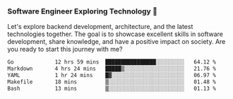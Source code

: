 ### Software Engineer Exploring Technology 🚀 

Let's explore backend development, architecture, and the latest technologies together. The goal is to showcase excellent skills in software development, share knowledge, and have a positive impact on society. Are you ready to start this journey with me?

<!--START_SECTION:waka-->

```txt
Go             12 hrs 59 mins  ████████████████░░░░░░░░░   64.12 %
Markdown       4 hrs 24 mins   █████▒░░░░░░░░░░░░░░░░░░░   21.76 %
YAML           1 hr 24 mins    █▓░░░░░░░░░░░░░░░░░░░░░░░   06.97 %
Makefile       18 mins         ▒░░░░░░░░░░░░░░░░░░░░░░░░   01.48 %
Bash           13 mins         ▒░░░░░░░░░░░░░░░░░░░░░░░░   01.13 %
```

<!--END_SECTION:waka-->
